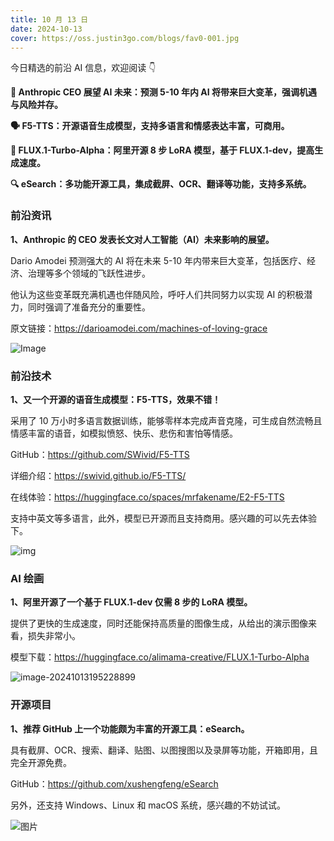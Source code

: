 ```yaml
---
title: 10 月 13 日
date: 2024-10-13
cover: https://oss.justin3go.com/blogs/fav0-001.jpg
---
```


今日精选的前沿 AI 信息，欢迎阅读 👇

**🔮 Anthropic CEO 展望 AI 未来：预测 5-10 年内 AI 将带来巨大变革，强调机遇与风险并存。**

**🗣️ F5-TTS：开源语音生成模型，支持多语言和情感表达丰富，可商用。**

**🎨 FLUX.1-Turbo-Alpha：阿里开源 8 步 LoRA 模型，基于 FLUX.1-dev，提高生成速度。**

**🔍 eSearch：多功能开源工具，集成截屏、OCR、翻译等功能，支持多系统。**



### 前沿资讯

**1、Anthropic 的 CEO 发表长文对人工智能（AI）未来影响的展望。**

Dario Amodei 预测强大的 AI 将在未来 5-10 年内带来巨大变革，包括医疗、经济、治理等多个领域的飞跃性进步。

他认为这些变革既充满机遇也伴随风险，呼吁人们共同努力以实现 AI 的积极潜力，同时强调了准备充分的重要性。

原文链接：https://darioamodei.com/machines-of-loving-grace

![Image](https://cdn.jsdelivr.net/gh/freelander/oss@master/ai-daily/2024-10-13/GZqOEbKasAAkJpL.jpeg)



### 前沿技术

**1、又一个开源的语音生成模型：F5-TTS，效果不错！**

采用了 10 万小时多语言数据训练，能够零样本完成声音克隆，可生成自然流畅且情感丰富的语音，如模拟愤怒、快乐、悲伤和害怕等情感。

GitHub：https://github.com/SWivid/F5-TTS

详细介绍：https://swivid.github.io/F5-TTS/

在线体验：https://huggingface.co/spaces/mrfakename/E2-F5-TTS

支持中英文等多语言，此外，模型已开源而且支持商用。感兴趣的可以先去体验下。

![img](https://cdn.jsdelivr.net/gh/freelander/oss@master/ai-daily/2024-10-13/f5tts_overview.png)

### AI 绘画

**1、阿里开源了一个基于 FLUX.1-dev 仅需 8 步的 LoRA 模型。**

提供了更快的生成速度，同时还能保持高质量的图像生成，从给出的演示图像来看，损失非常小。

模型下载：https://huggingface.co/alimama-creative/FLUX.1-Turbo-Alpha

![image-20241013195228899](https://cdn.jsdelivr.net/gh/freelander/oss@master/ai-daily/2024-10-13/image-20241013195228899.png)



### 开源项目

**1、推荐 GitHub 上一个功能颇为丰富的开源工具：eSearch。**

具有截屏、OCR、搜索、翻译、贴图、以图搜图以及录屏等功能，开箱即用，且完全开源免费。

GitHub：https://github.com/xushengfeng/eSearch

另外，还支持 Windows、Linux 和 macOS 系统，感兴趣的不妨试试。

![图片](https://cdn.jsdelivr.net/gh/freelander/oss@master/ai-daily/2024-10-13/640.jpg)